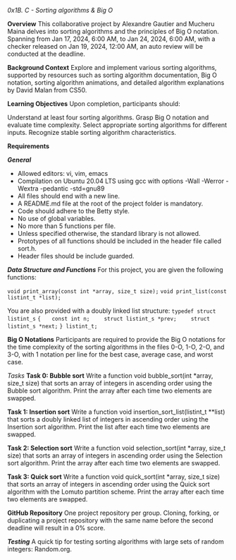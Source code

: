 *0x1B. C - Sorting algorithms & Big O*

**Overview**
This collaborative project by Alexandre Gautier and Mucheru Maina delves into
sorting algorithms and the principles of Big O notation.
Spanning from Jan 17, 2024, 6:00 AM, to Jan 24, 2024, 6:00 AM, with a
checker released on Jan 19, 2024, 12:00 AM, an auto review will be conducted
at the deadline.

**Background Context**
Explore and implement various sorting algorithms, supported by resources
such as sorting algorithm documentation, Big O notation, sorting algorithm
animations, and detailed algorithm explanations by David Malan from CS50.

**Learning Objectives**
Upon completion, participants should:

Understand at least four sorting algorithms.
Grasp Big O notation and evaluate time complexity.
Select appropriate sorting algorithms for different inputs.
Recognize stable sorting algorithm characteristics.

**Requirements**

***General***
- Allowed editors: vi, vim, emacs
- Compilation on Ubuntu 20.04 LTS using gcc with options -Wall -Werror -Wextra -pedantic -std=gnu89
- All files should end with a new line.
- A README.md file at the root of the project folder is mandatory.
- Code should adhere to the Betty style.
- No use of global variables.
- No more than 5 functions per file.
- Unless specified otherwise, the standard library is not allowed.
- Prototypes of all functions should be included in the header file called sort.h.
- Header files should be include guarded.

***Data Structure and Functions***
For this project, you are given the following functions:

`void print_array(const int *array, size_t size);`
`void print_list(const listint_t *list);`

You are also provided with a doubly linked list structure:
`typedef struct listint_s`
`{`
`   const int n;`
`    struct listint_s *prev;`
`    struct listint_s *next;`
`} listint_t;`

**Big O Notations**
Participants are required to provide the Big O notations for the time complexity
of the sorting algorithms in the files 0-O, 1-O, 2-O, and 3-O, with 1 notation
per line for the best case, average case, and worst case.

*Tasks*
**Task 0: Bubble sort**
Write a function void bubble_sort(int *array, size_t size) that sorts an
array of integers in ascending order using the Bubble sort algorithm.
Print the array after each time two elements are swapped.

**Task 1: Insertion sort**
Write a function void insertion_sort_list(listint_t **list) that sorts a
doubly linked list of integers in ascending order using the Insertion sort
algorithm. Print the list after each time two elements are swapped.

**Task 2: Selection sort**
Write a function void selection_sort(int *array, size_t size) that sorts an
array of integers in ascending order using the Selection sort algorithm.
Print the array after each time two elements are swapped.

**Task 3: Quick sort**
Write a function void quick_sort(int *array, size_t size) that sorts an
array of integers in ascending order using the Quick sort algorithm with
the Lomuto partition scheme. Print the array after each time two elements are swapped.

**GitHub Repository**
One project repository per group. Cloning, forking, or duplicating a
project repository with the same name before the second deadline will result in a 0% score.

***Testing***
A quick tip for testing sorting algorithms with large sets of random integers: Random.org.
